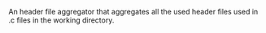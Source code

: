 An header file aggregator that aggregates all the used header files used in .c files in the working directory.
 
